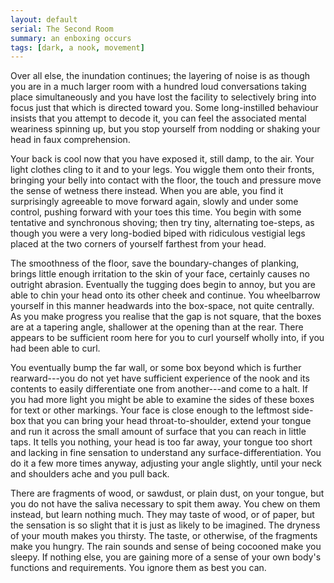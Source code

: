 ```yaml
---
layout: default
serial: The Second Room
summary: an enboxing occurs
tags: [dark, a nook, movement]
---
```


Over all else, the inundation continues; the layering of noise is as though you are in a much larger room with a hundred loud conversations taking place simultaneously and you have lost the facility to selectively bring into focus just that which is directed toward you.  Some long-instilled behaviour insists that you attempt to decode it, you can feel the associated mental weariness spinning up, but you stop yourself from nodding or shaking your head in faux comprehension.

Your back is cool now that you have exposed it, still damp, to the air. Your light clothes cling to it and to your legs. You wiggle them onto their fronts, bringing your belly into contact with the floor, the touch and pressure move the sense of wetness there instead. When you are able, you find it surprisingly agreeable to move forward again, slowly and under some control, pushing forward with your toes this time.  You begin with some tentative and synchronous shoving; then try tiny, alternating toe-steps, as though you were a very long-bodied biped with ridiculous vestigial legs placed at the two corners of yourself farthest from your head.

The smoothness of the floor, save the boundary-changes of planking, brings little enough irritation to the skin of your face, certainly causes no outright abrasion.  Eventually the tugging does begin to annoy, but you are able to chin your head onto its  other cheek and continue. You wheelbarrow yourself in this manner headwards into the box-space, not quite centrally. As you make progress you realise that the gap is not square, that the boxes are at a tapering angle, shallower at the opening than at the rear.  There appears to be sufficient room here for you to curl yourself wholly into, if you had been able to curl.

You eventually bump the far wall, or some box beyond which is further rearward---you do not yet have sufficient experience of the nook and its contents to easily differentiate one from another---and come to a halt.  If you had more light you might be able to examine the sides of these boxes for text or other markings.  Your face is close enough to the leftmost side-box that you can bring your head throat-to-shoulder, extend your tongue and run it across the small amount of surface that you can reach in little taps.  It tells you nothing, your head is too far away, your tongue too short and lacking in fine sensation to understand any surface-differentiation.  You do it a few more times anyway, adjusting your angle slightly, until your neck and shoulders ache and you pull back.

There are fragments of wood, or sawdust, or plain dust, on your tongue, but you do not have the saliva necessary to spit them away.  You chew on them instead, but learn nothing much.  They may taste of wood, or of paper, but the sensation is so slight that it is  just as likely to be imagined.  The dryness of your mouth makes you thirsty.  The taste, or otherwise, of the fragments make you hungry.  The rain sounds and sense of being cocooned make you sleepy.  If nothing else, you are gaining more of a sense of your own body's functions and requirements.  You ignore them as best you can. 
